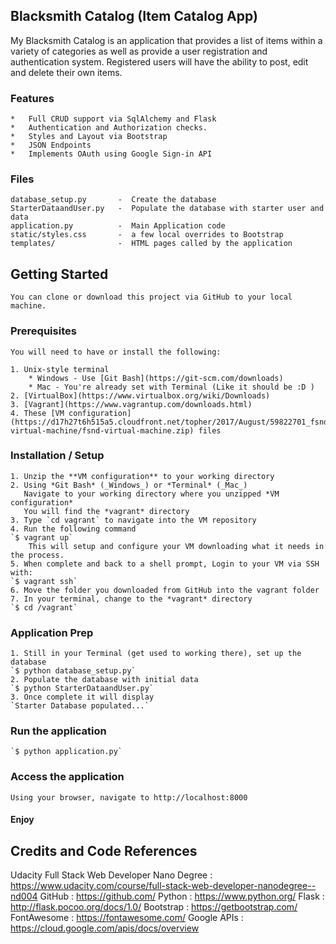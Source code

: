 
## Blacksmith Catalog (Item Catalog App)

My Blacksmith Catalog is an application that provides a list of items within a variety of categories as well as provide a user registration and authentication system. Registered users will have the ability to post, edit and delete their own items.

### Features

    *   Full CRUD support via SqlAlchemy and Flask
    *   Authentication and Authorization checks.
    *   Styles and Layout via Bootstrap
    *   JSON Endpoints
    *   Implements OAuth using Google Sign-in API

### Files

    database_setup.py       -  Create the database
    StarterDataandUser.py   -  Populate the database with starter user and data
    application.py          -  Main Application code
    static/styles.css       -  a few local overrides to Bootstrap
    templates/              -  HTML pages called by the application

## Getting Started

    You can clone or download this project via GitHub to your local machine.

### Prerequisites

    You will need to have or install the following:

    1. Unix-style terminal
        * Windows - Use [Git Bash](https://git-scm.com/downloads)
        * Mac - You're already set with Terminal (Like it should be :D )
    2. [VirtualBox](https://www.virtualbox.org/wiki/Downloads)
    3. [Vagrant](https://www.vagrantup.com/downloads.html)
    4. These [VM configuration](https://d17h27t6h515a5.cloudfront.net/topher/2017/August/59822701_fsnd-virtual-machine/fsnd-virtual-machine.zip) files

### Installation / Setup

    1. Unzip the **VM configuration** to your working directory
    2. Using *Git Bash* (_Windows_) or *Terminal* (_Mac_)
       Navigate to your working directory where you unzipped *VM configuration*
       You will find the *vagrant* directory
    3. Type `cd vagrant` to navigate into the VM repository
    4. Run the following command
    `$ vagrant up`
        This will setup and configure your VM downloading what it needs in the process.
    5. When complete and back to a shell prompt, Login to your VM via SSH with:
    `$ vagrant ssh`
    6. Move the folder you downloaded from GitHub into the vagrant folder
    7. In your terminal, change to the *vagrant* directory
    `$ cd /vagrant`

### Application Prep

    1. Still in your Terminal (get used to working there), set up the database
    `$ python database_setup.py`
    2. Populate the database with initial data
    `$ python StarterDataandUser.py`
    3. Once complete it will display
    `Starter Database populated...`

### Run the application

    `$ python application.py`

### Access the application

    Using your browser, navigate to http://localhost:8000

#### Enjoy

## Credits and Code References
Udacity Full Stack Web Developer Nano Degree :
https://www.udacity.com/course/full-stack-web-developer-nanodegree--nd004
GitHub : https://github.com/
Python : https://www.python.org/
Flask : http://flask.pocoo.org/docs/1.0/
Bootstrap : https://getbootstrap.com/
FontAwesome : https://fontawesome.com/
Google APIs : https://cloud.google.com/apis/docs/overview

